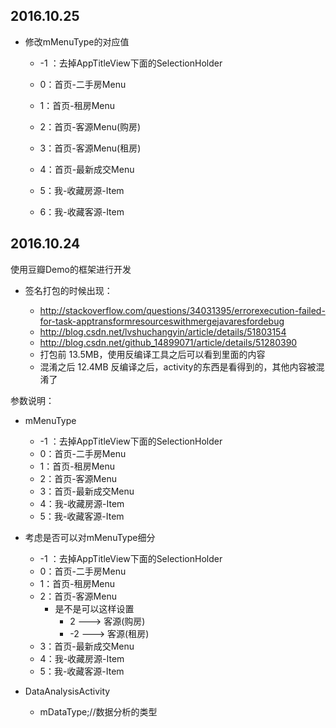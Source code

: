 

## 2016.10.25

* 修改mMenuType的对应值

	* -1 ：去掉AppTitleView下面的SelectionHolder
	* 0：首页-二手房Menu
	* 1：首页-租房Menu
	* 2：首页-客源Menu(购房)
	* 3：首页-客源Menu(租房)
	
	* 4：首页-最新成交Menu
	* 5：我-收藏房源-Item
	* 6：我-收藏客源-Item


## 2016.10.24
使用豆瓣Demo的框架进行开发


* 签名打包的时候出现：

	- http://stackoverflow.com/questions/34031395/errorexecution-failed-for-task-apptransformresourceswithmergejavaresfordebug
	- http://blog.csdn.net/lvshuchangyin/article/details/51803154
	- http://blog.csdn.net/github_14899071/article/details/51280390

	* 打包前 13.5MB，使用反编译工具之后可以看到里面的内容
	* 混淆之后 12.4MB 反编译之后，activity的东西是看得到的，其他内容被混淆了

参数说明：

* mMenuType
	* -1 ：去掉AppTitleView下面的SelectionHolder
	* 0：首页-二手房Menu
	* 1：首页-租房Menu
	* 2：首页-客源Menu
	* 3：首页-最新成交Menu
	* 4：我-收藏房源-Item
	* 5：我-收藏客源-Item

* 考虑是否可以对mMenuType细分

	* -1 ：去掉AppTitleView下面的SelectionHolder
	* 0：首页-二手房Menu
	* 1：首页-租房Menu
	* 2：首页-客源Menu
		* 是不是可以这样设置
			* 2  ---> 客源(购房)
			* -2 ---> 客源(租房)
	* 3：首页-最新成交Menu
	* 4：我-收藏房源-Item
	* 5：我-收藏客源-Item


* DataAnalysisActivity
	* mDataType;//数据分析的类型